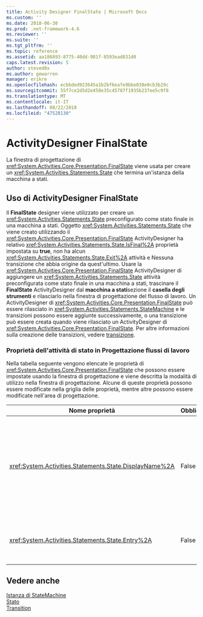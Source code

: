 ```yaml
---
title: Activity Designer FinalState | Microsoft Docs
ms.custom: ''
ms.date: 2018-06-30
ms.prod: .net-framework-4.6
ms.reviewer: ''
ms.suite: ''
ms.tgt_pltfrm: ''
ms.topic: reference
ms.assetid: aa186893-8775-40dd-981f-8593ead831d0
caps.latest.revision: 5
author: steved0x
ms.author: gewarren
manager: erikre
ms.openlocfilehash: ecbbded923645a1b2bf6eafe9bbe038e0cb3b29c
ms.sourcegitcommit: 55f7ce2d5d2e458e35c45787f1935b237ee5c9f8
ms.translationtype: MT
ms.contentlocale: it-IT
ms.lasthandoff: 08/22/2018
ms.locfileid: "47528130"
---
```

# <a name="finalstate-activity-designer"></a>ActivityDesigner FinalState
La finestra di progettazione di <xref:System.Activities.Core.Presentation.FinalState> viene usata per creare un <xref:System.Activities.Statements.State> che termina un'istanza della macchina a stati.  
  
## <a name="using-the-finalstate-activity-designer"></a>Uso di ActivityDesigner FinalState  
 Il **FinalState** designer viene utilizzato per creare un <xref:System.Activities.Statements.State> preconfigurato come stato finale in una macchina a stati. Oggetto <xref:System.Activities.Statements.State> che viene creato utilizzando il <xref:System.Activities.Core.Presentation.FinalState> ActivityDesigner ha relativo <xref:System.Activities.Statements.State.IsFinal%2A> proprietà impostata su **true**, non ha alcun <xref:System.Activities.Statements.State.Exit%2A> attività e Nessuna transizione che abbia origine da quest'ultimo. Usare la <xref:System.Activities.Core.Presentation.FinalState> ActivityDesigner di aggiungere un <xref:System.Activities.Statements.State> attività preconfigurata come stato finale in una macchina a stati, trascinare il **FinalState** ActivityDesigner dal **macchina a stati**sezione il **casella degli strumenti** e rilasciarlo nella finestra di progettazione del flusso di lavoro. Un ActivityDesigner di <xref:System.Activities.Core.Presentation.FinalState> può essere rilasciato in <xref:System.Activities.Statements.StateMachine> e le transizioni possono essere aggiunte successivamente, o una transizione può essere creata quando viene rilasciato un ActivityDesigner di <xref:System.Activities.Core.Presentation.FinalState>. Per altre informazioni sulla creazione delle transizioni, vedere [transizione](../workflow-designer/transition-activity-designer.md).  
  
### <a name="state-activity-properties-in-the-workflow-designer"></a>Proprietà dell'attività di stato in Progettazione flussi di lavoro   
 Nella tabella seguente vengono elencate le proprietà di <xref:System.Activities.Core.Presentation.FinalState> che possono essere impostate usando la finestra di progettazione e viene descritta la modalità di utilizzo nella finestra di progettazione. Alcune di queste proprietà possono essere modificate nella griglia delle proprietà, mentre altre possono essere modificate nell'area di progettazione.  
  
|Nome proprietà|Obbligatorio|Utilizzo|  
|-------------------|--------------|-----------|  
|<xref:System.Activities.Statements.State.DisplayName%2A>|False|Specifica il nome descrittivo dell'ActivityDesigner <xref:System.Activities.Statements.State> nell'intestazione. Il valore predefinito è **stato**. Facoltativamente, è possibile modificare il valore nella griglia Proprietà o direttamente nell'intestazione dell'ActivityDesigner. <xref:System.Activities.Statements.State.DisplayName%2A> è usato per l'esplorazione tramite la barra di navigazione visualizzata nella parte superiore della Progettazione flussi di lavoro.<br /><br /> Sebbene la proprietà <xref:System.Activities.Statements.State.DisplayName%2A> non sia obbligatoria, se ne consiglia l'uso.|  
|<xref:System.Activities.Statements.State.Entry%2A>|False|Specifica l'azione che si verifica quando viene eseguita la transizione di questo stato. Questo valore può essere impostato trascinando un'attività dal **casella degli strumenti** e rilasciandola il <xref:System.Activities.Statements.State.Entry%2A> sezione dello stato.|  
  
## <a name="see-also"></a>Vedere anche  
 [Istanza di StateMachine](../workflow-designer/statemachine-activity-designer.md)   
 [Stato](../workflow-designer/state-activity-designer.md)   
 [Transition](../workflow-designer/transition-activity-designer.md)